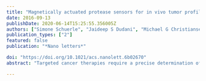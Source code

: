 ```yaml
---
title: "Magnetically actuated protease sensors for in vivo tumor profiling"
date: 2016-09-13
publishDate: 2020-06-14T15:25:55.356005Z
authors: ["Simone Schuerle", "Jaideep S Dudani", "Michael G Christiansen", "Polina Anikeeva", "Sangeeta N Bhatia"]
publication_types: ["2"]
featured: false
publication: "*Nano letters*"

doi: "https://doi.org/10.1021/acs.nanolett.6b02670"
abstract: "Targeted cancer therapies require a precise determination of the underlying biological processes driving tumorigenesis within the complex tumor microenvironment. Therefore, new diagnostic tools that capture the molecular activity at the disease site in vivo are needed to better understand tumor behavior and ultimately maximize therapeutic responses. Matrix metalloproteinases (MMPs) drive multiple aspects of tumorigenesis, and their activity can be monitored using engineered peptide substrates as protease-specific probes. To identify tumor specific activity profiles, local sampling of the tumor microenvironment is necessary, such as through remote control of probes, which are only activated at the tumor site. Alternating magnetic fields (AMFs) provide an attractive option to remotely apply local triggering signals because they penetrate deep into the body and are not likely to interfere with biological processes due to the weak magnetic properties of tissue. Here, we report the design and evaluation of a protease-activity nanosensor that can be remotely activated at the site of disease via an AMF at 515 kHz and 15 kA/m. Our nanosensor was composed of thermosensitive liposomes containing functionalized protease substrates that were unveiled at the target site by remotely triggered heat dissipation of coencapsulated magnetic nanoparticles (MNPs). This nanosensor was combined with a unique detection assay to quantify the amount of cleaved substrates in the urine. We applied this spatiotemporally controlled system to determine tumor protease activity in vivo and identified differences in substrate cleavage profiles between two mouse models of human colorectal cancer."

---
```


